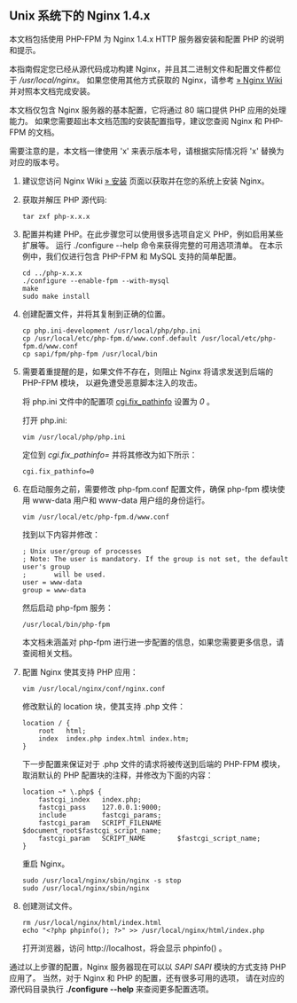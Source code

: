 Unix 系统下的 Nginx 1.4.x
-------------------------

本文档包括使用 PHP-FPM 为 Nginx 1.4.x HTTP 服务器安装和配置 PHP
的说明和提示。

本指南假定您已经从源代码成功构建 Nginx，并且其二进制文件和配置文件都位于
*/usr/local/nginx*。 如果您使用其他方式获取的 Nginx，请参考
<a href="http://wiki.nginx.org/Main" class="link external">» Nginx Wiki</a>
并对照本文档完成安装。

本文档仅包含 Nginx 服务器的基本配置，它将通过 80 端口提供 PHP
应用的处理能力。 如果您需要超出本文档范围的安装配置指导，建议您查阅
Nginx 和 PHP-FPM 的文档。

需要注意的是，本文档一律使用 'x' 来表示版本号，请根据实际情况将 'x'
替换为对应的版本号。

1.  建议您访问 Nginx Wiki
    <a href="http://wiki.nginx.org/Install" class="link external">» 安装</a>
    页面以获取并在您的系统上安装 Nginx。

2.  获取并解压 PHP 源代码:

        tar zxf php-x.x.x

3.  配置并构建 PHP。在此步骤您可以使用很多选项自定义
    PHP，例如启用某些扩展等。 运行 ./configure --help
    命令来获得完整的可用选项清单。 在本示例中，我们仅进行包含 PHP-FPM 和
    MySQL 支持的简单配置。

        cd ../php-x.x.x
        ./configure --enable-fpm --with-mysql
        make
        sudo make install

4.  创建配置文件，并将其复制到正确的位置。

        cp php.ini-development /usr/local/php/php.ini
        cp /usr/local/etc/php-fpm.d/www.conf.default /usr/local/etc/php-fpm.d/www.conf
        cp sapi/fpm/php-fpm /usr/local/bin

5.  需要着重提醒的是，如果文件不存在，则阻止 Nginx 将请求发送到后端的
    PHP-FPM 模块， 以避免遭受恶意脚本注入的攻击。

    将 php.ini 文件中的配置项
    <a href="/ini/core.html#ini.cgi.fix-pathinfo" class="link">cgi.fix_pathinfo</a>
    设置为 *0* 。

    打开 php.ini:

        vim /usr/local/php/php.ini

    定位到 *cgi.fix\_pathinfo=* 并将其修改为如下所示：

        cgi.fix_pathinfo=0

6.  在启动服务之前，需要修改 php-fpm.conf 配置文件，确保 php-fpm
    模块使用 www-data 用户和 www-data 用户组的身份运行。

        vim /usr/local/etc/php-fpm.d/www.conf

    找到以下内容并修改：

        ; Unix user/group of processes
        ; Note: The user is mandatory. If the group is not set, the default user's group
        ;       will be used.
        user = www-data
        group = www-data

    然后启动 php-fpm 服务：

        /usr/local/bin/php-fpm

    本文档未涵盖对 php-fpm
    进行进一步配置的信息，如果您需要更多信息，请查阅相关文档。

7.  配置 Nginx 使其支持 PHP 应用：

        vim /usr/local/nginx/conf/nginx.conf

    修改默认的 location 块，使其支持 .php 文件：

    ``` nginx-conf
    location / {
        root   html;
        index  index.php index.html index.htm;
    }
    ```

    下一步配置来保证对于 .php 文件的请求将被传送到后端的 PHP-FPM 模块，
    取消默认的 PHP 配置块的注释，并修改为下面的内容：

    ``` nginx-conf
    location ~* \.php$ {
        fastcgi_index   index.php;
        fastcgi_pass    127.0.0.1:9000;
        include         fastcgi_params;
        fastcgi_param   SCRIPT_FILENAME    $document_root$fastcgi_script_name;
        fastcgi_param   SCRIPT_NAME        $fastcgi_script_name;
    }
    ```

    重启 Nginx。

        sudo /usr/local/nginx/sbin/nginx -s stop
        sudo /usr/local/nginx/sbin/nginx

8.  创建测试文件。

        rm /usr/local/nginx/html/index.html
        echo "<?php phpinfo(); ?>" >> /usr/local/nginx/html/index.php

    打开浏览器，访问 http://localhost，将会显示 phpinfo() 。

通过以上步骤的配置，Nginx 服务器现在可以以 *SAPI* *SAPI* 模块的方式支持
PHP 应用了。 当然，对于 Nginx 和 PHP 的配置，还有很多可用的选项，
请在对应的源代码目录执行 **./configure --help** 来查阅更多配置选项。
